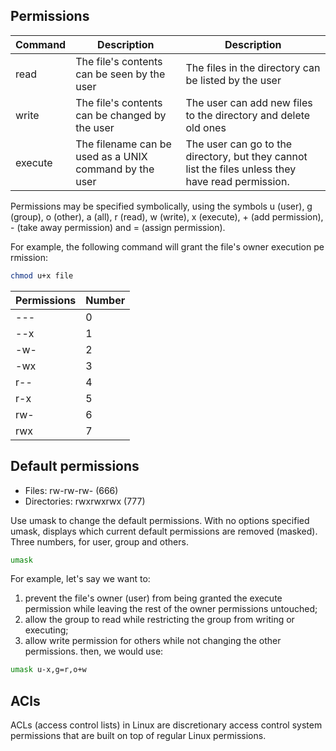 <h2>Permissions</h2>

| Command | Description | Description |
| --- | --- | --- |
| read | The file's contents can be seen by the user | The files in the directory can be listed by the user |
| write | The file's contents can be changed by the user | The user can add new files to the directory and delete old ones |
| execute | The filename can be used as a UNIX command by the user | The user can go to the directory, but they cannot list the files unless they have read permission. |

Permissions may be specified symbolically, using the symbols u (user), g (group), o (other), a (all), r (read), w (write), x (execute), + (add permission), - (take away permission) and = (assign permission).

For example, the following command will grant the file's owner execution permission:

```bash
chmod u+x file
```

| Permissions | Number |
| --- | --- |
| --- | 0 |
| --x | 1 |
| -w- | 2 |
| -wx | 3 |
| r-- | 4 |
| r-x | 5 |
| rw- | 6 |
| rwx | 7 |

<h2>Default permissions</h2>

* Files: rw-rw-rw- (666)
* Directories: rwxrwxrwx (777)

Use umask to change the default permissions. With no options specified umask, displays which current default permissions are removed (masked).
Three numbers, for user, group and others.

```bash
umask
```

For example, let's say we want to:

1. prevent the file's owner (user) from being granted the execute permission while leaving the rest of the owner permissions untouched;
2. allow the group to read while restricting the group from writing or executing;
3. allow write permission for others while not changing the other permissions.
then, we would use:

```bash
umask u-x,g=r,o+w
```

<h2>ACls</h2>
ACLs (access control lists) in Linux are discretionary access control system permissions that are built on top of regular Linux permissions.
